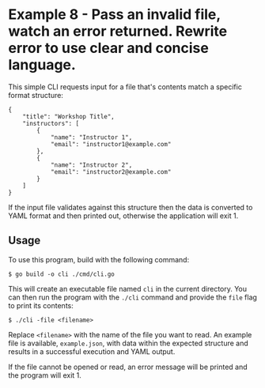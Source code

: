 # Example 8 - Pass an invalid file, watch an error returned.  Rewrite error to use clear and concise language.

This simple CLI requests input for a file that's contents match a specific format structure: 

```
{
    "title": "Workshop Title",
    "instructors": [
        {
            "name": "Instructor 1",
            "email": "instructor1@example.com"
        },
        {
            "name": "Instructor 2",
            "email": "instructor2@example.com"
        }
    ]
}
```

If the input file validates against this structure then the data is converted to YAML format and then printed out, otherwise the application will exit 1.

## Usage

To use this program, build with the following command:

`$ go build -o cli ./cmd/cli.go`

This will create an executable file named `cli` in the current directory. You can then run the program with the `./cli` command and provide the `file` flag to print its contents:

```
$ ./cli -file <filename>
```

Replace `<filename>` with the name of the file you want to read.  An example file is available, `example.json`, with data within the expected structure and results in a successful execution and YAML output.

If the file cannot be opened or read, an error message will be printed and the program will exit 1.